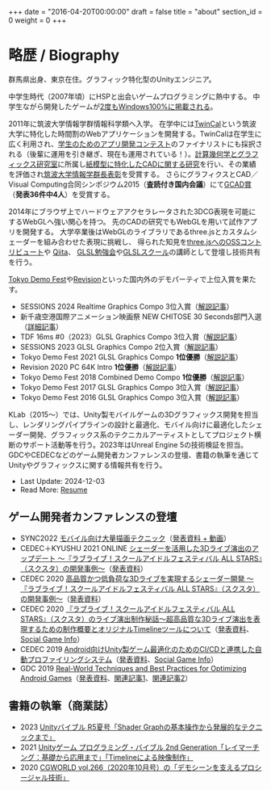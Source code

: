 +++
date = "2016-04-20T00:00:00"
draft = false
title = "about"
section_id = 0
weight = 0
+++

# 略歴 / Biography

群馬県出身、東京在住。グラフィック特化型のUnityエンジニア。

中学生時代（2007年頃）にHSPと出会いゲームプログラミングに熱中する。
中学生ながら開発したゲームが[2度もWindows100%に掲載される](/works/#windows-games)。

2011年に筑波大学情報学群情報科学類へ入学。
在学中には[TwinCal](http://gam0022.net/app/twincal/)という筑波大学に特化した時間割のWebアプリケーションを開発する。TwinCalは在学生に広く利用され、[学生のためのアプリ開発コンテスト](http://acaric-valuator.com/event/studentappcontest2013/)のファイナリストにも採択される（後輩に運用を引き継ぎ、現在も運用されている！）。[計算幾何学とグラフィックス研究室](http://www.cgg.cs.tsukuba.ac.jp/)に所属し[紙模型に特化したCADに関する研究](/works/#research)を行い、その業績を評価され[筑波大学情報学群長表彰](https://twitter.com/gam0022/status/580638093226692608)を受賞する。
さらにグラフィクスとCAD／Visual Computing合同シンポジウム2015（**査読付き国内会議**）にて[GCAD賞](http://cgvi.jp/gcad/%CD%A5%BD%A8%B8%A6%B5%E6%C8%AF%C9%BD%BE%DE.html#qd40ba36)（**発表36件中4人**）を受賞する。

2014年にブラウザ上でハードウェアアクセラレータされた3DCG表現を可能にするWebGLへ強い関心を持つ。
先のCADの研究でもWebGLを用いて試作アプリを開発する。
大学卒業後はWebGLのライブラリであるthree.jsとカスタムシェーダーを組み合わせた表現に挑戦し、
得られた知見を[three.jsへのOSSコントリビュート](https://github.com/mrdoob/three.js/pulls?q=is%3Apr+author%3Agam0022+is%3Aclosed)や
[Qiita](http://qiita.com/gam0022/items/9875480d33e03fe2113c)、
[GLSL勉強会](http://gam0022.net/blog/2016/02/16/glsl-tech/)や[GLSLスクール](https://webgl.souhonzan.org/entry/?v=0703)の講師として登壇し技術共有を行う。

[Tokyo Demo Fest](http://tokyodemofest.jp)や[Revision](https://2020.revision-party.net/start)といった国内外のデモパーティで上位入賞を果たす。

- SESSIONS 2024 Realtime Graphics Compo 3位入賞（[解説記事](/blog/2024/12/02/sessions2024-guardian/)）
- 新千歳空港国際アニメーション映画祭 NEW CHITOSE 30 Seconds部門入選（[詳細記事](/blog/2024/10/21/airport-anifes2024-nc30s/)）
- TDF 16ms #0（2023）GLSL Graphics Compo 3位入賞（[解説記事](/blog/2023/10/30/tdf16ms0/)）
- SESSIONS 2023 GLSL Graphics Compo 2位入賞（[解説記事](/blog/2023/05/31/sessions2023-glsl-compo/)）
- Tokyo Demo Fest 2021 GLSL Graphics Compo **1位優勝**（[解説記事](/blog/2021/12/20/tdf2021-glsl/)）
- Revision 2020 PC 64K Intro **1位優勝**（[解説記事](/blog/2020/04/30/revision2020/)）
- Tokyo Demo Fest 2018 Combined Demo Compo **1位優勝**（[解説記事](/blog/2018/12/12/tdf2018/)）
- Tokyo Demo Fest 2017 GLSL Graphics Compo 3位入賞（[解説記事](/blog/2017/02/24/tdf2017/)）
- Tokyo Demo Fest 2016 GLSL Graphics Compo 3位入賞（[解説記事](/blog/2016/02/24/tokyo-demo-fest/)）

KLab（2015～）では、Unity製モバイルゲームの3Dグラフィックス開発を担当し、レンダリングパイプラインの設計と最適化、モバイル向けに最適化したシェーダー開発、グラフィックス系のテクニカルアーティストとしてプロジェクト横断のサポート活動等を行う。2023年はUnreal Engine 5の技術検証を担当。
GDCやCEDECなどのゲーム開発者カンファレンスの登壇、書籍の執筆を通じてUnityやグラフィックスに関する情報共有を行う。

- Last Update: 2024-12-03
- Read More: [Resume](/resume)

## ゲーム開発者カンファレンスの登壇

- SYNC2022 [モバイル向け大量描画テクニック](https://events.unity3d.jp/sync/session/17/)（[発表資料 + 動画](https://learning.unity3d.jp/8860/)）
- CEDEC＋KYUSHU 2021 ONLINE [シェーダーを活用した3Dライブ演出のアップデート ～『ラブライブ！スクールアイドルフェスティバル ALL STARS』（スクスタ）の開発事例～​](http://cedec-kyushu.jp/2021/session/07.html)（[発表資料](https://www.klab.com/jp/blog/tech/2021/cedec-kyushu-2021-online-3d.html)）
- CEDEC 2020 [高品質かつ低負荷な3Dライブを実現するシェーダー開発 ～『ラブライブ！スクールアイドルフェスティバル ALL STARS』（スクスタ）の開発事例～](https://cedec.cesa.or.jp/2020/session/detail/s5e4e64530d6ab.html)（[発表資料](https://docs.google.com/presentation/d/e/2PACX-1vSLQNQyqfGCVsqcEuOJLFqvHpASQZ5UZhjAuWnS5C3tYSGWjpmGYmI9ZOkt36hGGe3mWYXqxJgjCCAz/pub?start=false&loop=false&delayms=3000&slide=id.ga37e29a62e_3_91)）
- CEDEC 2020 [『ラブライブ！スクールアイドルフェスティバル ALL STARS』（スクスタ）のライブ演出制作秘話～超高品質な3Dライブ演出を表現するための制作概要とオリジナルTimelineツールについて](https://cedec.cesa.or.jp/2020/session/detail/s5e830d3830b9a)（[発表資料](https://www.klab.com/jp/blog/creative/2020/cedec2020.html)、[Social Game Info](https://gamebiz.jp/?p=275988)）
- CEDEC 2019 [Android向けUnity製ゲーム最適化のためのCI/CDと連携した自動プロファイリングシステム](https://cedec.cesa.or.jp/2019/session/detail/s5c9cb02154338.html)（[発表資料](https://www.slideshare.net/klab-tech/androidunitycicd)、[Social Game Info](https://gamebiz.jp/?p=249260)）
- GDC 2019 [Real-World Techniques and Best Practices for Optimizing Android Games](https://schedule2019.gdconf.com/session/real-world-techniques-and-best-practices-for-optimizing-android-games-presented-by-google-inc/865328)（[発表資料](https://www.slideshare.net/klab-tech/continuous-profiling-for-android-game-performance-optimization-216466184)、[関連記事1](https://gam0022.net/blog/2019/03/28/gdc2019/)、[関連記事2](https://www.klab.com/jp/blog/pr/2019/51708260.html)）

## 書籍の執筆（商業誌）

- 2023 [Unityバイブル R5夏号「Shader Graphの基本操作から発展的なテクニックまで」](https://gam0022.net/blog/2023/08/07/unity-bible/)
- 2021 [Unityゲーム プログラミング・バイブル 2nd Generation「レイマーチング：基礎から応用まで」「Timelineによる映像制作」](https://gam0022.net/blog/2021/06/08/unity-bible2/)
- 2020 [CGWORLD vol.266（2020年10月号）の「デモシーンを支えるプロシージャル技術」](https://gam0022.net/blog/2020/09/13/cgworld-vol266/)